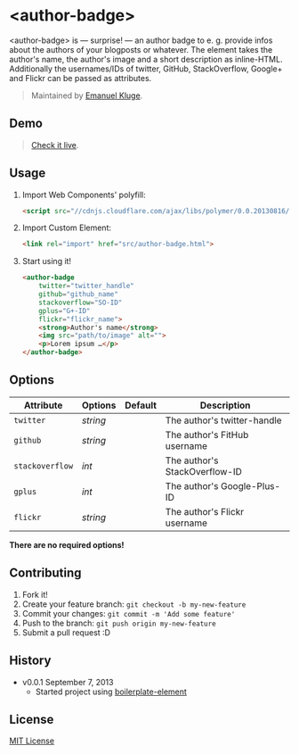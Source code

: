 &lt;author-badge&gt;
====================

&lt;author-badge&gt; is — surprise! — an author badge to e. g. provide infos about the authors of your blogposts or whatever. The element takes the author's name, the author's image and a short description as inline-HTML. Additionally the usernames/IDs of twitter, GitHub, StackOverflow, Google+ and Flickr can be passed as attributes.

> Maintained by [Emanuel Kluge](https://github.com/herschel666).

## Demo

> [Check it live](http://herschel6666.github.io/author-badge).

## Usage

1. Import Web Components' polyfill:

	```html
	<script src="//cdnjs.cloudflare.com/ajax/libs/polymer/0.0.20130816/polymer.min.js"></script>
	```	

2. Import Custom Element:

	```html
	<link rel="import" href="src/author-badge.html">
	```

3. Start using it!

	```html
	<author-badge
		twitter="twitter_handle"
		github="github_name"
		stackoverflow="SO-ID"
		gplus="G+-ID"
		flickr="flickr_name">
		<strong>Author's name</strong>
		<img src="path/to/image" alt="">
		<p>Lorem ipsum …</p>
	</author-badge>
	```

## Options

Attribute         | Options                   | Default             | Description
---               | ---                       | ---                 | ---
`twitter`         | *string*                  |                     | The author's twitter-handle
`github`          | *string* 	               |                     | The author's FitHub username
`stackoverflow`   | *int*                     |                     | The author's StackOverflow-ID
`gplus`           | *int*                     |                     | The author's Google-Plus-ID
`flickr`          | *string* 	               |                     | The author's Flickr username

**There are no required options!**

## Contributing

1. Fork it!
2. Create your feature branch: `git checkout -b my-new-feature`
3. Commit your changes: `git commit -m 'Add some feature'`
4. Push to the branch: `git push origin my-new-feature`
5. Submit a pull request :D

## History

* v0.0.1 September 7, 2013
	* Started project using [boilerplate-element](https://github.com/customelements/boilerplate-element)

## License

[MIT License](http://opensource.org/licenses/MIT)
